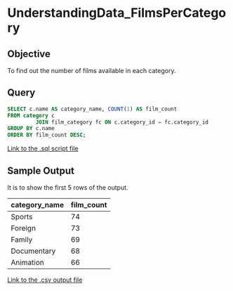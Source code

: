 # UnderstandingData_FilmsPerCategory

## Objective

To find out the number of films available in each category.

## Query

```sql
SELECT c.name AS category_name, COUNT(1) AS film_count
FROM category c
         JOIN film_category fc ON c.category_id = fc.category_id
GROUP BY c.name
ORDER BY film_count DESC;
```

[Link to the .sql script file](./query.sql)

## Sample Output

It is to show the first 5 rows of the output.

| category\_name | film\_count |
|:---------------| :--- |
| Sports         | 74 |
| Foreign        | 73 |
| Family         | 69 |
| Documentary    | 68 |
| Animation      | 66 |

[Link to the .csv output file](./output.csv)

